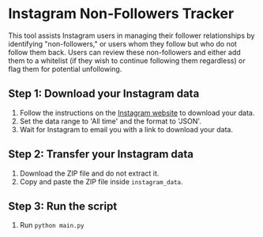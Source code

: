 # Instagram Non-Followers Tracker

This tool assists Instagram users in managing their follower relationships by identifying "non-followers," or users whom
they follow but who do not follow them back. Users can review these non-followers and either add them to a whitelist (if
they wish to continue following them regardless) or flag them for potential unfollowing.

## Step 1: Download your Instagram data

1. Follow the instructions on the [Instagram website](https://help.instagram.com/181231772500920) to download your data.
2. Set the data range to 'All time' and the format to 'JSON'.
3. Wait for Instagram to email you with a link to download your data.

## Step 2: Transfer your Instagram data

1. Download the ZIP file and do not extract it.
2. Copy and paste the ZIP file inside `instagram_data`.

## Step 3: Run the script

1. Run `python main.py`